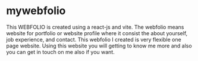 # mywebfolio
This WEBFOLIO is created using a react-js and vite. The webfolio means website for portfolio or website profile where it consist the about yourself, job experience, and contact. This webfolio I created is very flexible one page website. Using this website you will getting to know me more and also you can get in touch on me also if you want. 

